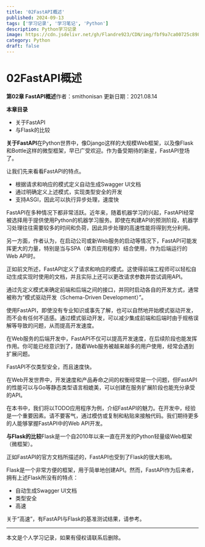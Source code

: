 ```yaml
---
title: '02FastAPI概述'
published: 2024-09-13
tags: ['学习记录', '学习笔记', 'Python']
description: Python学习记录
image: https://cdn.jsdelivr.net/gh/Flandre923/CDN/img/fbf9a7ca00725c8984934c110b96a7365020471aeb41926cc212fef84737ce73.jpg
category: Python
draft: false
---
```



# 02FastAPI概述

**第02章 FastAPI概述**作者：smithonisan 更新日期：2021.08.14

**本章目录**

* 关于FastAPI
* 与Flask的比较

**关于FastAPI**在Python世界中，像Django这样的大规模Web框架，以及像Flask和Bottle这样的微型框架，早已广受欢迎。作为备受期待的新星，FastAPI登场了。

让我们先来看看FastAPI的特点。

* 根据请求和响应的模式定义自动生成Swagger UI文档
* 通过明确定义上述模式，实现类型安全的开发
* 支持ASGI，因此可以执行异步处理，速度快

FastAPI在多种情况下都非常活跃。近年来，随着机器学习的兴起，FastAPI经常被选择用于提供使用Python的机器学习服务。即使在构建API的预测阶段，机器学习处理往往需要较多的时间和负荷，因此异步处理的高速性能将得到充分利用。

另一方面，作者认为，在启动公司或新Web服务的启动等情况下，FastAPI可能发挥更大的力量，特别是当与SPA（单页应用程序）结合使用，作为后端运行的Web API时。

正如前文所述，FastAPI定义了请求和响应的模式。这使得前端工程师可以轻松自动生成实现时使用的文档，并且实际上还可以更改请求参数并尝试调用API。

通过先定义模式来确定前端和后端之间的接口，并同时启动各自的开发方式，通常被称为“模式驱动开发（Schema-Driven Development）”。

使用FastAPI，即使没有专业知识或事先了解，也可以自然地开始模式驱动开发，而不会有任何不适感。通过模式驱动开发，可以减少集成前端和后端时由于规格误解等导致的问题，从而提高开发速度。

在Web服务的后端开发中，FastAPI不仅可以提高开发速度，在后续阶段也能发挥作用。你可能已经意识到了，随着Web服务被越来越多的用户使用，经常会遇到扩展问题。

FastAPI不仅类型安全，而且速度快。

在Web开发世界中，开发速度和产品寿命之间的权衡经常是一个问题，但FastAPI的性能可以与Go等静态类型语言相媲美，可以创建在服务扩展阶段也能充分承受的API。

在本书中，我们将以TODO应用程序为例，介绍FastAPI的魅力。在开发中，经验是一个重要因素。请不要客气，通过模仿或复制和粘贴来接触代码。我们期待更多的人能够掌握FastAPI中的Web API开发。

**与Flask的比较**Flask是一个自2010年以来一直在开发的Python轻量级Web框架（微框架）。

正如FastAPI的官方文档所描述的，FastAPI也受到了Flask的很大影响。

Flask是一个非常方便的框架，用于简单地创建API。然而，FastAPI作为后来者，拥有上述Flask所没有的特点：

* 自动生成Swagger UI文档
* 类型安全
* 高速

关于“高速”，有FastAPI与Flask的基准测试结果，请参考。

---
本文是个人学习记录，如果有侵权请联系后删除。
